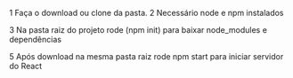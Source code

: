 1 Faça o download ou clone da pasta. 
2 Necessário node e npm instalados

3 Na pasta raiz do projeto rode (npm init) para baixar node_modules e dependências

5 Após download na mesma pasta raiz rode npm start para iniciar servidor do React

